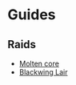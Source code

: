 # Guides

## Raids

* [Molten core](molten-core/readme.md)
* [Blackwing Lair](blackwing-lair/readme.md)
